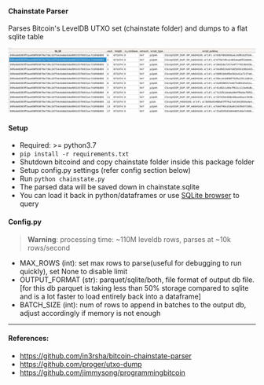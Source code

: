 #### Chainstate Parser
Parses Bitcoin's LevelDB UTXO set (chainstate folder) and dumps to a flat sqlite table



![alt screenshot](chainstate_screenshot.png)


#### Setup
- Required: >= python3.7
- `pip install -r requirements.txt`
- Shutdown bitcoind and copy chainstate folder inside this package folder
- Setup config.py settings (refer config section below)
- Run `python chainstate.py`
- The parsed data will be saved down in chainstate.sqlite
- You can load it back in python/dataframes or use [SQLite browser](https://sqlitebrowser.org/) to query

#### Config.py
> **Warning**: processing time: ~110M leveldb rows, parses at ~10k rows/second
- MAX_ROWS (int): set max rows to parse(useful for debugging to run quickly), set None to disable limit
- OUTPUT_FORMAT (str): parquet/sqlite/both, file format of output db file. 
    [for this db parquet is taking less than 50% storage compared to sqlite and is a lot faster to load entirely back into a dataframe]
- BATCH_SIZE (int): num of rows to append in batches to the output db, adjust accordingly if memory is not enough



---
#### References:
- https://github.com/in3rsha/bitcoin-chainstate-parser
- https://github.com/proger/utxo-dump
- https://github.com/jimmysong/programmingbitcoin
